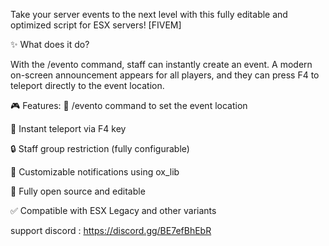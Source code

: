 Take your server events to the next level with this fully editable and optimized script for ESX servers! [FIVEM]


✨ What does it do?

With the /evento command, staff can instantly create an event. A modern on-screen announcement appears for all players, and they can press F4 to teleport directly to the event location.

🎮 Features:
🔧 /evento command to set the event location

🚀 Instant teleport via F4 key

🔒 Staff group restriction (fully configurable)

🔔 Customizable notifications using ox_lib

📝 Fully open source and editable

✅ Compatible with ESX Legacy and other variants


support discord : https://discord.gg/BE7efBhEbR
